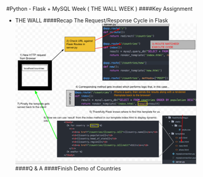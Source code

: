 #Python - Flask + MySQL Week ( THE WALL WEEK )
####Key Assignment
- THE WALL
####Recap The Request/Response Cycle in Flask
![alt text](FlaskReqResCycle.png "Request/Response Cycle")
####Q & A
####Finish Demo of Countries
